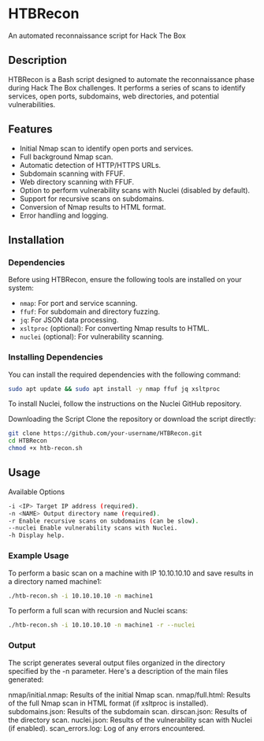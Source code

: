 # HTBRecon
An automated reconnaissance script for Hack The Box

## Description

HTBRecon is a Bash script designed to automate the reconnaissance phase during Hack The Box challenges. It performs a series of scans to identify services, open ports, subdomains, web directories, and potential vulnerabilities.

## Features

- Initial Nmap scan to identify open ports and services.
- Full background Nmap scan.
- Automatic detection of HTTP/HTTPS URLs.
- Subdomain scanning with FFUF.
- Web directory scanning with FFUF.
- Option to perform vulnerability scans with Nuclei (disabled by default).
- Support for recursive scans on subdomains.
- Conversion of Nmap results to HTML format.
- Error handling and logging.

## Installation

### Dependencies

Before using HTBRecon, ensure the following tools are installed on your system:

- `nmap`: For port and service scanning.
- `ffuf`: For subdomain and directory fuzzing.
- `jq`: For JSON data processing.
- `xsltproc` (optional): For converting Nmap results to HTML.
- `nuclei` (optional): For vulnerability scanning.

### Installing Dependencies

You can install the required dependencies with the following command:

```bash
sudo apt update && sudo apt install -y nmap ffuf jq xsltproc
```

To install Nuclei, follow the instructions on the Nuclei GitHub repository.

Downloading the Script
Clone the repository or download the script directly:
```bash
git clone https://github.com/your-username/HTBRecon.git
cd HTBRecon
chmod +x htb-recon.sh
```

## Usage
Available Options
```bash
-i <IP> Target IP address (required).
-n <NAME> Output directory name (required).
-r Enable recursive scans on subdomains (can be slow).
--nuclei Enable vulnerability scans with Nuclei.
-h Display help.
```

### Example Usage
To perform a basic scan on a machine with IP 10.10.10.10 and save results in a directory named machine1:
```bash
./htb-recon.sh -i 10.10.10.10 -n machine1
```

To perform a full scan with recursion and Nuclei scans:
```bash
./htb-recon.sh -i 10.10.10.10 -n machine1 -r --nuclei
```

### Output
The script generates several output files organized in the directory specified by the -n parameter. Here's a description of the main files generated:

nmap/initial.nmap: Results of the initial Nmap scan.
nmap/full.html: Results of the full Nmap scan in HTML format (if xsltproc is installed).
subdomains.json: Results of the subdomain scan.
dirscan.json: Results of the directory scan.
nuclei.json: Results of the vulnerability scan with Nuclei (if enabled).
scan_errors.log: Log of any errors encountered.
